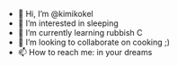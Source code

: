 - 👋 Hi, I’m @kimikokel
- 👀 I’m interested in sleeping
- 🌱 I’m currently learning rubbish C
- 💞️ I’m looking to collaborate on cooking ;)
- 📫 How to reach me: in your dreams

<!---
kimikokel/kimikokel is a ✨ special ✨ repository because its `README.md` (this file) appears on your GitHub profile.
You can click the Preview link to take a look at your changes.
--->
